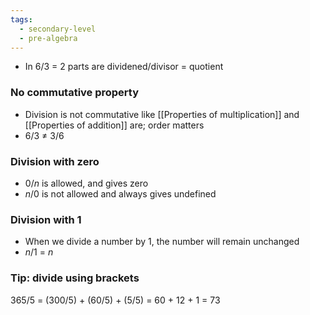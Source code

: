 ```yaml
---
tags:
  - secondary-level
  - pre-algebra
---
```

- In 6/3 = 2 parts are dividened/divisor = quotient

### No commutative property
- Division is not commutative like [[Properties of multiplication]] and [[Properties of addition]] are; order matters
 - 6/3 $\neq$ 3/6

### Division with zero
- 0/_n_ is allowed, and gives zero
- _n_/0 is not allowed and always gives undefined

### Division with 1
- When we divide a number by 1, the number will remain unchanged
- _n_/1 = _n_

### Tip: divide using brackets
365/5 = (300/5) + (60/5) + (5/5)
= 60 + 12 + 1
= 73


